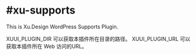 #xu-supports
===========

This is Xu.Design WordPress Supports Plugin.

XUUI_PLUGIN_DIR 可以获取本插件所在目录的路径。
XUUI_PLUGIN_URL 可以获取本插件所在 Web 访问的URL。

